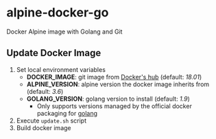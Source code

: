 # alpine-docker-go
Docker Alpine image with Golang and Git

## Update Docker Image
1. Set local environment variables
	* **DOCKER_IMAGE**: git image from [Docker's hub](https://hub.docker.com/_/docker/) (default: _18.01_)
	* **ALPINE_VERSION**: alpine version the docker image inherits from (default: _3.6_)
	* **GOLANG_VERSION**: golang version to install (default: _1.9_)
		* Only supports versions managed by the official docker packaging for [golang](https://github.com/docker-library/golang)
2. Execute `update.sh` script
3. Build docker image
